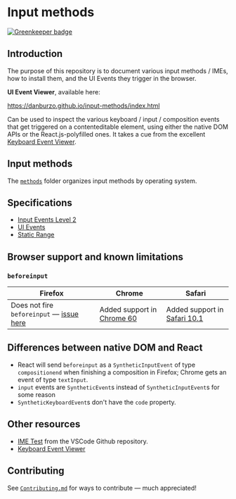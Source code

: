 # Input methods

[![Greenkeeper badge](https://badges.greenkeeper.io/danburzo/input-methods.svg)](https://greenkeeper.io/)

## Introduction

The purpose of this repository is to document various input methods / IMEs, how to install them, and the UI Events they trigger in the browser. 

__UI Event Viewer__, available here:

https://danburzo.github.io/input-methods/index.html

Can be used to inspect the various keyboard / input / composition events that get triggered on a contenteditable element, using either the native DOM APIs or the React.js-polyfilled ones. It takes a cue from the excellent [Keyboard Event Viewer](https://w3c.github.io/uievents/tools/key-event-viewer.html).

## Input methods

The [`methods`](./methods/) folder organizes input methods by operating system.

## Specifications

* [Input Events Level 2](https://w3c.github.io/input-events/index.html)
* [UI Events](https://w3c.github.io/uievents/)
* [Static Range](https://w3c.github.io/staticrange/)

## Browser support and known limitations

### `beforeinput`

Firefox | Chrome | Safari
------- | ------ | ------
Does not fire `beforeinput` — [issue here](https://bugzilla.mozilla.org/show_bug.cgi?id=1219192) | Added support in [Chrome 60](https://www.chromestatus.com/feature/5656380006465536) | Added support in [Safari 10.1](https://developer.apple.com/library/content/releasenotes/General/WhatsNewInSafari/Articles/Safari_10_1.html)

## Differences between native DOM and React

* React will send `beforeinput` as a `SyntheticInputEvent` of type `compositionend` when finishing a composition in Firefox; Chrome gets an event of type `textInput`.
* `input` events are `SyntheticEvent`s instead of `SyntheticInputEvent`s for some reason
* `SyntheticKeyboardEvent`s don't have the `code` property.


## Other resources

* [IME Test](https://github.com/Microsoft/vscode/wiki/IME-Test) from the VSCode Github repository.
* [Keyboard Event Viewer](https://w3c.github.io/uievents/tools/key-event-viewer.html)

## Contributing

See [`Contributing.md`](./Contributing.md) for ways to contribute — much appreciated!
